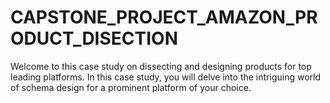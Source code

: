 # CAPSTONE_PROJECT_AMAZON_PRODUCT_DISECTION
Welcome to this case study on dissecting and designing products for top leading platforms. In this case study, you will delve into the intriguing world of schema design for a prominent platform of your choice.
